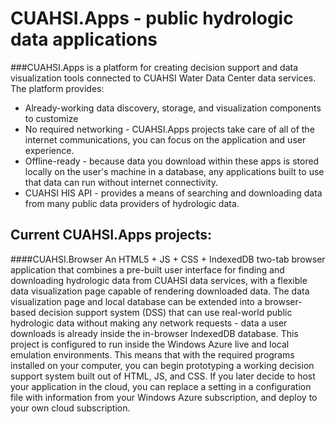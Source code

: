 CUAHSI.Apps - public hydrologic data applications
===========

###CUAHSI.Apps is a platform for creating decision support and data visualization tools connected to CUAHSI Water Data Center data services. The platform provides:
+ Already-working data discovery, storage, and visualization components to customize
+ No required networking - CUAHSI.Apps projects take care of all of the internet communications, you can focus on the application and user experience.
+ Offline-ready - because data you download within these apps is stored locally on the user's machine in a database, any applications built to use that data can run without internet connectivity.
+ CUAHSI HIS API - provides a means of searching and downloading data from many public data providers of hydrologic data.

Current CUAHSI.Apps projects:
-----------------------------

####CUAHSI.Browser
An HTML5 + JS + CSS + IndexedDB two-tab browser application that combines a pre-built user interface for finding and downloading hydrologic data from CUAHSI data services, with a flexible data visualization page capable of rendering downloaded data. The data visualization page and local database can be extended into a browser-based decision support system (DSS) that can use real-world public hydrologic data without making any network requests - data a user downloads is already inside the in-browser IndexedDB database. This project is configured to run inside the Windows Azure live and local emulation environments. This means that with the required programs installed on your computer, you can begin prototyping a working decision support system built out of HTML, JS, and CSS. If you later decide to host your application in the cloud, you can replace a setting in a configuration file with information from your Windows Azure subscription, and deploy to your own cloud subscription.

